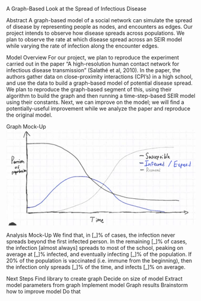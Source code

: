 A Graph-Based Look at the Spread of Infectious Disease

Abstract
A graph-based model of a social network can simulate the spread of disease by representing people as nodes, and encounters as edges. Our project intends to observe how disease spreads across populations. We plan to observe the rate at which disease spread across an SEIR model while varying the rate of infection along the encounter edges. 

Model Overview
For our project, we plan to reproduce the experiment carried out in the paper “A high-resolution human contact network for infectious disease transmission” (Salathé et al, 2010).  In the paper, the authors gather data on close-proximity interactions (CPI’s) in a high school, and use the data to build a graph-based model of potential disease spread.  We plan to reproduce the graph-based segment of this, using their algorithm to build the graph and then running a time-step-based SEIR model using their constants.  Next, we can improve on the model; we will find a potentially-useful improvement while we analyze the paper and reproduce the original model.

Graph Mock-Up
![Graph Mock-Up]( https://github.com/eriakul/Complexity_Science_Project_1/blob/master/reports/graph-mockup-cropped.png)

Analysis Mock-Up
We find that, in [\_]% of cases, the infection never spreads beyond the first infected person.  In the remaining [\_]% of cases, the infection [almost always] spreads to most of the school, peaking on average at [\_]% infected, and eventually infecting [\_]% of the population.  If 20% of the population is vaccinated (i.e. immune from the beginning), then the infection only spreads [\_]% of the time, and infects [\_]% on average.

Next Steps
Find library to create graph
Decide on size of model
Extract model parameters from graph
Implement model
Graph results
Brainstorm how to improve model
Do that
